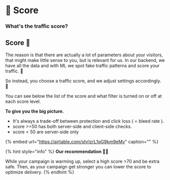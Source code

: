 # 💯 Score

### What's the traffic score?

## Score 💯

The reason is that there are actually a lot of parameters about your visitors, that might make little sense to you, but is relevant for us. In our backend, we have all the data and with ML we spot fake traffic patterns and score your traffic. 🤖

So instead, you choose a traffic score, and we adjust settings accordingly. 🦾

You can see below the list of the score and what filter is turned on or off at each score level.

**To give you the big picture.**

* It's always a trade-off between protection and click loss \(  = bleed rate \).
* score &gt;=50 has both server-side and client-side checks.
* score &lt; 50 are server-side only

{% embed url="https://airtable.com/shrIzrL1qG9km9eMv" caption="" %}

{% hint style="info" %}
**Our recommendation 🧙‍♂️**

While your campaign is warming up, select a high score &gt;70 and be extra safe. Then, as your campaign get stronger you can lower the score to optimize delivery.
{% endhint %}

